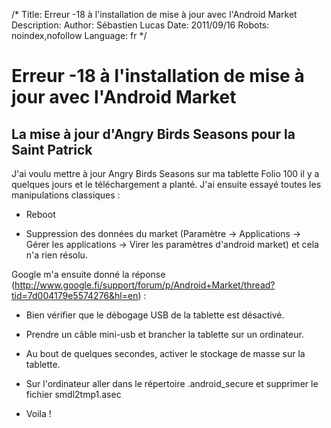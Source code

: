 /*
Title: Erreur -18 à l'installation de mise à jour avec l'Android Market
Description: 
Author: Sébastien Lucas
Date: 2011/09/16
Robots: noindex,nofollow
Language: fr
*/
# Erreur -18 à l'installation de mise à jour avec l'Android Market

## La mise à jour d'Angry Birds Seasons pour la Saint Patrick
J'ai voulu mettre à jour Angry Birds Seasons sur ma tablette Folio 100 il y a quelques jours et le téléchargement a planté. J'ai ensuite essayé toutes les manipulations classiques : 

*	Reboot

*	Suppression des données du market (Paramètre -> Applications -> Gérer les applications -> Virer les paramètres d'android market)
et cela n'a rien résolu.

Google m'a ensuite donné la réponse (http://www.google.fi/support/forum/p/Android+Market/thread?tid=7d004179e5574276&hl=en) :

*	Bien vérifier que le débogage USB de la tablette  est désactivé.

*	Prendre un câble mini-usb et brancher la tablette sur un ordinateur.

*	Au bout de quelques secondes, activer le stockage de masse sur la tablette.

*	Sur l'ordinateur aller dans le répertoire .android_secure et supprimer le fichier smdl2tmp1.asec

*	Voila !








